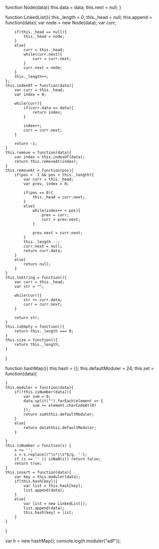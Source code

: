 function Node(data){
    this.data = data;
    this.next = null;
}

function LinkedList(){
    this._length = 0;
    this._head = null;
    this.append = function(data){
        var node = new Node(data);
        var curr;

        if(this._head == null){
            this._head = node;
        }
        else{
            curr = this._head;
            while(curr.next){
                curr = curr.next;
            }
            curr.next = node;
        }
        this._length++;
    };
    this.indexOf = function(data){
        var curr = this._head;
        var index = 0;

        while(curr){
            if(curr.data == data){
                return index;
            }

            index++;
            curr = curr.next;
        }

        return -1;
    }
    this.remove = function(data){
        var index = this.indexOf(data);
        return this.removeAt(index);
    }
    this.removeAt = function(pos){
        if(pos > -1 && pos < this._length){
            var curr = this._head;
            var prev, index = 0;

            if(pos == 0){
                this._head = curr.next;
            }
            else{
                while(index++ < pos){
                    prev = curr;
                    curr = prev.next;
                }

                prev.next = curr.next;
            }
            this._length --;
            curr.next = null;
            return curr.data;
        }
        else{
            return null;    
        }
    }
    this.toString = function(){
        var curr = this._head;
        var str = "";

        while(curr){
            str += curr.data;
            curr = curr.next;
        }

        return str;
    }
    this.isEmpty = function(){
        return this._length === 0;
    }
    this.size = function(){
        return this._length;
    }
        
}

function hashMap(){
    this.hash = {};
    this.defaultModuler = 24;
    this.set = function(data){

    }
    this.moduler = function(data){
        if(!this.isNumber(data)){
            var sum = 0;
            data.split("").forEach(element => {
                sum += element.charCodeAt(0)
            });
            return sum%this.defaultModuler;
        }
        else{
            return data%this.defaultModuler;
        }
        
    }
    this.isNumber = function(s) {
        s += ''; 
        s = s.replace(/^\s*|\s*$/g, '');
        if (s == '' || isNaN(s)) return false;
        return true;
    }
    this.insert = function(data){
        var key = this.moduler(data);
        if(this.hash[key]){
            var list = this.hash[key];
            list.append(data);
        }
        else{
            var list = new LinkedList();
            list.append(data);
            this.hash[key] = list;
        }
    }
}





var h = new hashMap();
console.log(h.moduler("adf"));
